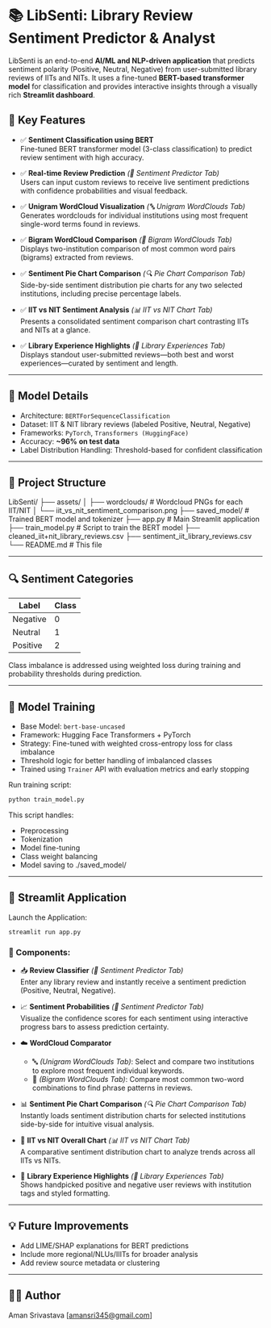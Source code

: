 # 📚 LibSenti: Library Review Sentiment Predictor & Analyst

LibSenti is an end-to-end **AI/ML and NLP-driven application** that predicts sentiment polarity (Positive, Neutral, Negative) from user-submitted library reviews of IITs and NITs. It uses a fine-tuned **BERT-based transformer model** for classification and provides interactive insights through a visually rich **Streamlit dashboard**.

## 🚀 Key Features

- ✅ **Sentiment Classification using BERT**  
  Fine-tuned BERT transformer model (3-class classification) to predict review sentiment with high accuracy.

- ✅ **Real-time Review Prediction** *(📝 Sentiment Predictor Tab)*  
  Users can input custom reviews to receive live sentiment predictions with confidence probabilities and visual feedback.

- ✅ **Unigram WordCloud Visualization** *(🔤 Unigram WordClouds Tab)*  
  Generates wordclouds for individual institutions using most frequent single-word terms found in reviews.

- ✅ **Bigram WordCloud Comparison** *(🔗 Bigram WordClouds Tab)*  
  Displays two-institution comparison of most common word pairs (bigrams) extracted from reviews.

- ✅ **Sentiment Pie Chart Comparison** *(🔍 Pie Chart Comparison Tab)*  
  Side-by-side sentiment distribution pie charts for any two selected institutions, including precise percentage labels.

- ✅ **IIT vs NIT Sentiment Analysis** *(📊 IIT vs NIT Chart Tab)*  
  Presents a consolidated sentiment comparison chart contrasting IITs and NITs at a glance.

- ✅ **Library Experience Highlights** *(🌟 Library Experiences Tab)*  
  Displays standout user-submitted reviews—both best and worst experiences—curated by sentiment and length.

---

## 🧠 Model Details

- Architecture: `BERTForSequenceClassification`
- Dataset: IIT & NIT library reviews (labeled Positive, Neutral, Negative)
- Frameworks: `PyTorch`, `Transformers (HuggingFace)`
- Accuracy: **~96% on test data**
- Label Distribution Handling: Threshold-based for confident classification

---

## 📁 Project Structure
LibSenti/
├── assets/
│ ├── wordclouds/ # Wordcloud PNGs for each IIT/NIT
│ └── iit_vs_nit_sentiment_comparison.png
├── saved_model/ # Trained BERT model and tokenizer
├── app.py # Main Streamlit application
├── train_model.py # Script to train the BERT model
├── cleaned_iit+nit_library_reviews.csv
├── sentiment_iit_library_reviews.csv
└── README.md # This file

---

## 🔍 Sentiment Categories

| Label     | Class |
|-----------|-------|
| Negative  | 0     |
| Neutral   | 1     |
| Positive  | 2     |

Class imbalance is addressed using weighted loss during training and probability thresholds during prediction.

---

## 🧠 Model Training

- Base Model: `bert-base-uncased`
- Framework: Hugging Face Transformers + PyTorch
- Strategy: Fine-tuned with weighted cross-entropy loss for class imbalance
- Threshold logic for better handling of imbalanced classes
- Trained using `Trainer` API with evaluation metrics and early stopping

Run training script:
```bash
python train_model.py
```
This script handles:

- Preprocessing
- Tokenization
- Model fine-tuning
- Class weight balancing
- Model saving to ./saved_model/
  
---

## 🎨 Streamlit Application
Launch the Application:
```
streamlit run app.py
```

### 🧩 Components:

- 📥 **Review Classifier** *(📝 Sentiment Predictor Tab)*  
  Enter any library review and instantly receive a sentiment prediction (Positive, Neutral, Negative).

- 📈 **Sentiment Probabilities** *(📝 Sentiment Predictor Tab)*  
  Visualize the confidence scores for each sentiment using interactive progress bars to assess prediction certainty.

- ☁️ **WordCloud Comparator**  
  - 🔤 *(Unigram WordClouds Tab)*: Select and compare two institutions to explore most frequent individual keywords.  
  - 🔗 *(Bigram WordClouds Tab)*: Compare most common two-word combinations to find phrase patterns in reviews.

- 📊 **Sentiment Pie Chart Comparison** *(🔍 Pie Chart Comparison Tab)*  
  Instantly loads sentiment distribution charts for selected institutions side-by-side for intuitive visual analysis.

- 🧮 **IIT vs NIT Overall Chart** *(📊 IIT vs NIT Chart Tab)*  
  A comparative sentiment distribution chart to analyze trends across all IITs vs NITs.

- 🌟 **Library Experience Highlights** *(🌟 Library Experiences Tab)*  
  Shows handpicked positive and negative user reviews with institution tags and styled formatting.

---

## 💡 Future Improvements
- Add LIME/SHAP explanations for BERT predictions  
- Include more regional/NLUs/IIITs for broader analysis
- Add review source metadata or clustering

---

## 👨‍💻 Author
Aman Srivastava
[amansri345@gmail.com]


